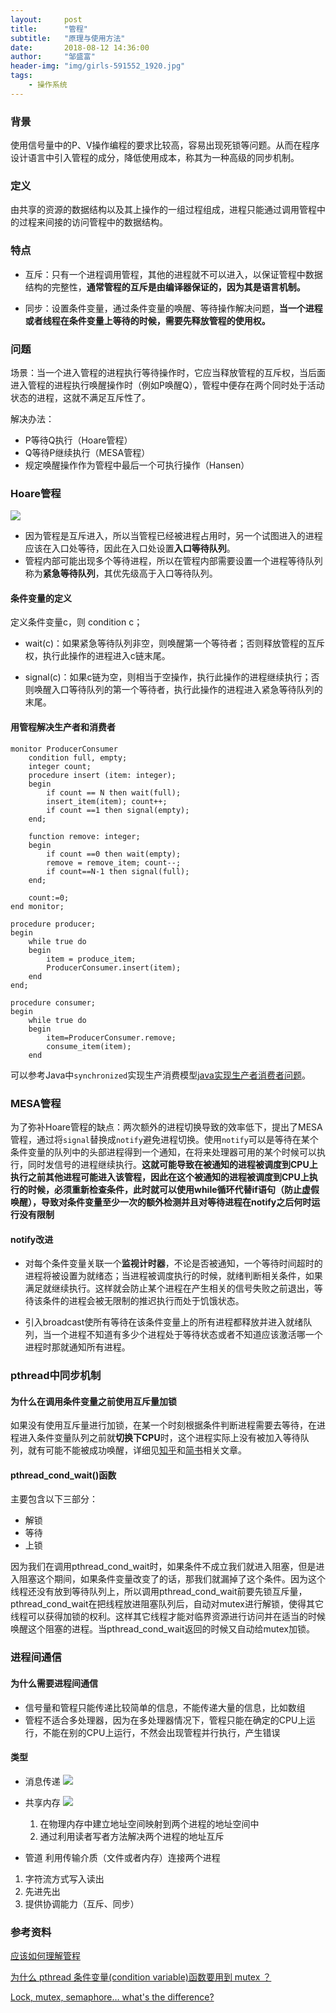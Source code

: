 ```yaml
---
layout:     post
title:      "管程"
subtitle:   "原理与使用方法"
date:       2018-08-12 14:36:00
author:     "邹盛富"
header-img: "img/girls-591552_1920.jpg"
tags:
    - 操作系统
---
```


### 背景
使用信号量中的P、V操作编程的要求比较高，容易出现死锁等问题。从而在程序设计语言中引入管程的成分，降低使用成本，称其为一种高级的同步机制。

### 定义

由共享的资源的数据结构以及其上操作的一组过程组成，进程只能通过调用管程中的过程来间接的访问管程中的数据结构。

### 特点
- 互斥：只有一个进程调用管程，其他的进程就不可以进入，以保证管程中数据结构的完整性，**通常管程的互斥是由编译器保证的，因为其是语言机制。**

- 同步：设置条件变量，通过条件变量的唤醒、等待操作解决问题，**当一个进程或者线程在条件变量上等待的时候，需要先释放管程的使用权。**

### 问题

场景：当一个进入管程的进程执行等待操作时，它应当释放管程的互斥权，当后面进入管程的进程执行唤醒操作时（例如P唤醒Q），管程中便存在两个同时处于活动状态的进程，这就不满足互斥性了。

解决办法：
- P等待Q执行（Hoare管程）
- Q等待P继续执行（MESA管程）
- 规定唤醒操作作为管程中最后一个可执行操作（Hansen）

### Hoare管程

![](http://res.cloudinary.com/bytedance14/image/upload/v1534059951/blog/20160121193005732.png)

- 因为管程是互斥进入，所以当管程已经被进程占用时，另一个试图进入的进程应该在入口处等待，因此在入口处设置**入口等待队列**。
- 管程内部可能出现多个等待进程，所以在管程内部需要设置一个进程等待队列称为**紧急等待队列**，其优先级高于入口等待队列。

#### 条件变量的定义

定义条件变量c，则 condition c；

- wait(c)：如果紧急等待队列非空，则唤醒第一个等待者；否则释放管程的互斥权，执行此操作的进程进入c链末尾。

- signal(c)：如果c链为空，则相当于空操作，执行此操作的进程继续执行；否则唤醒入口等待队列的第一个等待者，执行此操作的进程进入紧急等待队列的末尾。


#### 用管程解决生产者和消费者
```
monitor ProducerConsumer
	condition full, empty;
	integer count;
	procedure insert (item: integer);
	begin
		if count == N then wait(full);
		insert_item(item); count++;
		if count ==1 then signal(empty);
	end;

	function remove: integer;
	begin
		if count ==0 then wait(empty);
		remove = remove_item; count--;
		if count==N-1 then signal(full);
	end;

	count:=0;
end monitor;
```

```
procedure producer;
begin
	while true do
	begin
		item = produce_item;
		ProducerConsumer.insert(item);
	end
end;

procedure consumer;
begin
	while true do
	begin
		item=ProducerConsumer.remove;
		consume_item(item);
	end

```
可以参考Java中`synchronized`实现生产消费模型[java实现生产者消费者问题](https://www.cnblogs.com/happyPawpaw/archive/2013/01/18/2865957.html)。

### MESA管程
为了弥补Hoare管程的缺点：两次额外的进程切换导致的效率低下，提出了MESA管程，通过将`signal`替换成`notify`避免进程切换。使用`notify`可以是等待在某个条件变量的队列中的头部进程得到一个通知，在将来处理器可用的某个时候可以执行，同时发信号的进程继续执行。**这就可能导致在被通知的进程被调度到CPU上执行之前其他进程可能进入该管程，因此在这个被通知的进程被调度到CPU上执行的时候，必须重新检查条件，此时就可以使用while循环代替if语句（防止虚假唤醒），导致对条件变量至少一次的额外检测并且对等待进程在notify之后何时运行没有限制**

#### notify改进
- 对每个条件变量关联一个**监视计时器**，不论是否被通知，一个等待时间超时的进程将被设置为就绪态；当进程被调度执行的时候，就绪判断相关条件，如果满足就继续执行。这样就会防止某个进程在产生相关的信号失败之前退出，等待该条件的进程会被无限制的推迟执行而处于饥饿状态。

- 引入broadcast使所有等待在该条件变量上的所有进程都释放并进入就绪队列，当一个进程不知道有多少个进程处于等待状态或者不知道应该激活哪一个进程时那就通知所有进程。

### pthread中同步机制

#### 为什么在调用条件变量之前使用互斥量加锁
如果没有使用互斥量进行加锁，在某一个时刻根据条件判断进程需要去等待，在进程进入条件变量队列之前就**切换下CPU**时，这个进程实际上没有被加入等待队列，就有可能不能被成功唤醒，详细见[知乎](https://www.zhihu.com/question/24116967)和[简书](https://www.jianshu.com/p/01ad36b91d39)相关文章。

#### pthread_cond_wait()函数
主要包含以下三部分：
- 解锁
- 等待
- 上锁

因为我们在调用pthread_cond_wait时，如果条件不成立我们就进入阻塞，但是进入阻塞这个期间，如果条件变量改变了的话，那我们就漏掉了这个条件。因为这个线程还没有放到等待队列上，所以调用pthread_cond_wait前要先锁互斥量，pthread_cond_wait在把线程放进阻塞队列后，自动对mutex进行解锁，使得其它线程可以获得加锁的权利。这样其它线程才能对临界资源进行访问并在适当的时候唤醒这个阻塞的进程。当pthread_cond_wait返回的时候又自动给mutex加锁。

### 进程间通信

#### 为什么需要进程间通信
- 信号量和管程只能传递比较简单的信息，不能传递大量的信息，比如数组
- 管程不适合多处理器，因为在多处理器情况下，管程只能在确定的CPU上运行，不能在别的CPU上运行，不然会出现管程并行执行，产生错误

#### 类型
- 消息传递
![](http://res.cloudinary.com/bytedance14/image/upload/v1534086793/blog/%E5%B1%8F%E5%B9%95%E5%BF%AB%E7%85%A7_2018-08-12_%E4%B8%8B%E5%8D%8811.12.28.png)

- 共享内存
![](http://res.cloudinary.com/bytedance14/image/upload/v1534166328/%E5%B1%8F%E5%B9%95%E5%BF%AB%E7%85%A7_2018-08-13_%E4%B8%8B%E5%8D%889.17.20.png)
    1. 在物理内存中建立地址空间映射到两个进程的地址空间中
    2. 通过利用读者写者方法解决两个进程的地址互斥

- 管道
 利用传输介质（文件或者内存）连接两个进程
 1. 字符流方式写入读出
 2. 先进先出
 3. 提供协调能力（互斥、同步）

### 参考资料
[应该如何理解管程](https://www.zhihu.com/question/30641734)

[为什么 pthread 条件变量(condition variable)函数要用到 mutex ？](https://feng-qi.github.io/2017/05/08/Why-do-pthreads-condition-variable-functions-require-a-mutex/)

[Lock, mutex, semaphore… what's the difference?](https://stackoverflow.com/questions/2332765/lock-mutex-semaphore-whats-the-difference?answertab=oldest#tab-top)
